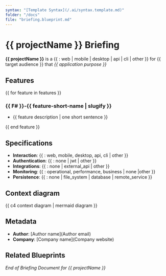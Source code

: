 ```yaml
---
syntax: "[Template Syntax](/.ai/syntax.template.md)"
folder: "/docs"
file: "briefing.blueprint.md"
---
```


<!-- Ask this question to the user if not provided in the prompt -->

# **{{ projectName }}** Briefing

**{{ projectName }}** is a {{ : web | mobile | desktop | api | cli | other }} for {{ target audience }} that _{{ application purpose }}_

## Features

<!-- A list of up to 3 core features ordered by priority -->

{{ for feature in features }}

<!-- Each feature should have a code composed of:
  - A number preceded by F
  - A dash
  - The feature short name in slug format
  -->

### {{ F# }}-{{ feature-short-name | slugify }}

- {{ feature description | one short sentence }}

{{ end feature }}

## Specifications

<!-- Technical specifications, choose the simplest option. Ask the user if needed -->

- **Interaction**: {{ : web, mobile, desktop, api, cli | other }}
- **Authentication**: {{ : none | jwt | other }}
- **Integrations**: {{ : none | external_api | other }}
- **Monitoring**: {{ : operational, performance, business | none |other }}
- **Persistence**: {{ : none | file_system | database | remote_service }}

## Context diagram

{{ c4 context diagram | mermaid diagram }}

## Metadata

<!--
Try to get it from already README.md , package.json or other files
Ask the user for the metadata if not provided -->

- **Author**: [Author name](Author email)
- **Company**: [Company name](Company website)

## Related Blueprints

<!-- This section will be updated by other architect steps -->
<!-- - [Features](/docs/f?-*.blueprint.md) -->
<!-- - [Domain Model](/docs/domain-model.blueprint.md) -->
<!-- - [Systems Architecture](/docs/systems-architecture.blueprint.md) -->

_End of Briefing Document for {{ projectName }}_

